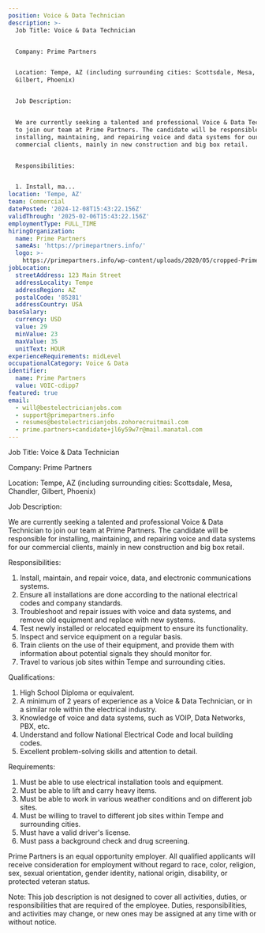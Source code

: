 ```yaml
---
position: Voice & Data Technician
description: >-
  Job Title: Voice & Data Technician


  Company: Prime Partners


  Location: Tempe, AZ (including surrounding cities: Scottsdale, Mesa, Chandler,
  Gilbert, Phoenix)


  Job Description:


  We are currently seeking a talented and professional Voice & Data Technician
  to join our team at Prime Partners. The candidate will be responsible for
  installing, maintaining, and repairing voice and data systems for our
  commercial clients, mainly in new construction and big box retail. 


  Responsibilities:


  1. Install, ma...
location: 'Tempe, AZ'
team: Commercial
datePosted: '2024-12-08T15:43:22.156Z'
validThrough: '2025-02-06T15:43:22.156Z'
employmentType: FULL_TIME
hiringOrganization:
  name: Prime Partners
  sameAs: 'https://primepartners.info/'
  logo: >-
    https://primepartners.info/wp-content/uploads/2020/05/cropped-Prime-Partners-Logo-NO-BG-1-1.png
jobLocation:
  streetAddress: 123 Main Street
  addressLocality: Tempe
  addressRegion: AZ
  postalCode: '85281'
  addressCountry: USA
baseSalary:
  currency: USD
  value: 29
  minValue: 23
  maxValue: 35
  unitText: HOUR
experienceRequirements: midLevel
occupationalCategory: Voice & Data
identifier:
  name: Prime Partners
  value: VOIC-cdipp7
featured: true
email:
  - will@bestelectricianjobs.com
  - support@primepartners.info
  - resumes@bestelectricianjobs.zohorecruitmail.com
  - prime.partners+candidate+jl6y59w7r@mail.manatal.com
---
```




Job Title: Voice & Data Technician

Company: Prime Partners

Location: Tempe, AZ (including surrounding cities: Scottsdale, Mesa, Chandler, Gilbert, Phoenix)

Job Description:

We are currently seeking a talented and professional Voice & Data Technician to join our team at Prime Partners. The candidate will be responsible for installing, maintaining, and repairing voice and data systems for our commercial clients, mainly in new construction and big box retail. 

Responsibilities:

1. Install, maintain, and repair voice, data, and electronic communications systems.
2. Ensure all installations are done according to the national electrical codes and company standards.
3. Troubleshoot and repair issues with voice and data systems, and remove old equipment and replace with new systems.
4. Test newly installed or relocated equipment to ensure its functionality.
5. Inspect and service equipment on a regular basis.
6. Train clients on the use of their equipment, and provide them with information about potential signals they should monitor for.
7. Travel to various job sites within Tempe and surrounding cities.

Qualifications:

1. High School Diploma or equivalent. 
2. A minimum of 2 years of experience as a Voice & Data Technician, or in a similar role within the electrical industry.
3. Knowledge of voice and data systems, such as VOIP, Data Networks, PBX, etc.
4. Understand and follow National Electrical Code and local building codes.
5. Excellent problem-solving skills and attention to detail.

Requirements:

1. Must be able to use electrical installation tools and equipment.
2. Must be able to lift and carry heavy items.
3. Must be able to work in various weather conditions and on different job sites.
4. Must be willing to travel to different job sites within Tempe and surrounding cities.
5. Must have a valid driver's license.
6. Must pass a background check and drug screening.

Prime Partners is an equal opportunity employer. All qualified applicants will receive consideration for employment without regard to race, color, religion, sex, sexual orientation, gender identity, national origin, disability, or protected veteran status. 

Note: This job description is not designed to cover all activities, duties, or responsibilities that are required of the employee. Duties, responsibilities, and activities may change, or new ones may be assigned at any time with or without notice.